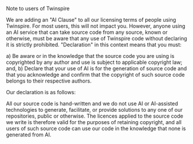 Note to users of Twinspire

We are adding an "AI Clause" to all our licensing terms of people using Twinspire. For most users, this will not impact you. However, anyone using an AI service that can take source code from any source, known or otherwise, must be aware that any use of Twinspire code without declaring it is strictly prohibited. "Declaration" in this context means that you must:

a) Be aware or in the knowledge that the source code you are using is copyrighted by any author and use is subject to applicable copyright law; and, b) Declare that your use of AI is for the generation of source code and that you acknowledge and confirm that the copyright of such source code belongs to their respective authors.

Our declaration is as follows:

All our source code is hand-written and we do not use AI or AI-assisted technologies to generate, facilitate, or provide solutions to any one of our repositories, public or otherwise. The licences applied to the source code we write is therefore valid for the purposes of retaining copyright, and all users of such source code can use our code in the knowledge that none is generated from AI.
